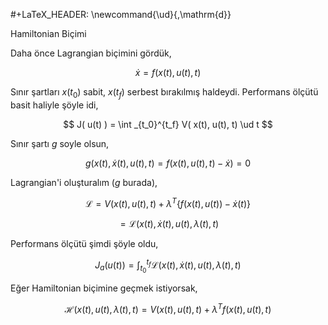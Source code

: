 #+LaTeX_HEADER: \newcommand{\ud}{\,\mathrm{d}}

Hamiltonian Biçimi 

Daha önce Lagrangian biçimini gördük,

$$
\dot{x} = f( x(t), u(t), t )
$$

Sınır şartları $x(t_0)$ sabit, $x(t_f)$ serbest bırakılmış
haldeydi. Performans ölçütü basit haliyle şöyle idi,

$$
J( u(t) ) = \int _{t_0}^{t_f} V( x(t), u(t), t) \ud t
$$

Sınır şartı $g$ soyle olsun,

$$
g(x(t), \dot{x}(t), u(t), t) = f( x(t), u(t), t) - \dot{x}) = 0
$$

Lagrangian'i oluşturalım ($g$ burada), 

$$
\mathcal{L} = V( x(t), u(t), t) +  \lambda^T \{ f( x(t), u(t) ) - \dot{x}(t) \}
$$

$$
= \mathcal{L}( x(t), \dot{x}(t), u(t), \lambda(t), t)
$$

Performans ölçütü şimdi şöyle oldu,

$$
J_a(u(t)) = \int _{t_0}^{t_f} \mathcal{L}( x(t), \dot{x}(t), u(t), \lambda(t), t)
$$

Eğer Hamiltonian biçimine geçmek istiyorsak, 

$$
\mathcal{H}(x(t), u(t), \lambda(t), t) = 
V( x(t), u(t), t) + \lambda^T f(x(t), u(t), t)
$$




